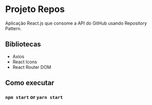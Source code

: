 # Projeto Repos

Aplicação React.js que consome a API do GitHub usando Repository Pattern.

## Bibliotecas
- Axios
- React Icons
- React Router DOM

## Como executar

### `npm start` or `yarn start`
